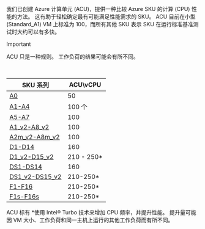 我们已创建 Azure 计算单元 (ACU)，提供一种比较 Azure SKU 的计算 (CPU) 性能的方法。 这有助于轻松确定最有可能满足性能需求的 SKU。  ACU 目前在小型 (Standard_A1) VM 上标准为 100，而所有其他 SKU 表示 SKU 在运行标准基准测试时大约可以有多快。 

> [!IMPORTANT]
> ACU 只是一种规则。  工作负荷的结果可能会有所不同。 
> 
> 

<br>

| SKU 系列 | ACU\vCPU |
| --- | --- |
| [A0](../articles/virtual-machines/windows/sizes-general.md) |50 |
| [A1-A4](../articles/virtual-machines/windows/sizes-general.md) |100 个 |
| [A5-A7](../articles/virtual-machines/windows/sizes-general.md) |100 |
| [A1_v2-A8_v2](../articles/virtual-machines/windows/sizes-general.md) |100 |
| [A2m_v2-A8m_v2](../articles/virtual-machines/windows/sizes-general.md) |100 |
| [D1-D14](../articles/virtual-machines/windows/sizes-general.md) |160 |
| [D1_v2-D15_v2](../articles/virtual-machines/windows/sizes-general.md) |210 - 250* |
| [DS1-DS14](../articles/virtual-machines/virtual-machines-windows-sizes-memory.md) |160 |
| [DS1_v2-DS15_v2](../articles/virtual-machines/virtual-machines-windows-sizes-memory.md) |210-250* |
| [F1-F16](../articles/virtual-machines/windows/sizes-compute.md) |210-250* |
| [F1s-F16s](../articles/virtual-machines/windows/sizes-compute.md) |210-250* |

ACU 标有 *使用 Intel® Turbo 技术来增加 CPU 频率，并提升性能。  提升量可能因 VM 大小、工作负荷和同一主机上运行的其他工作负荷而有所不同。